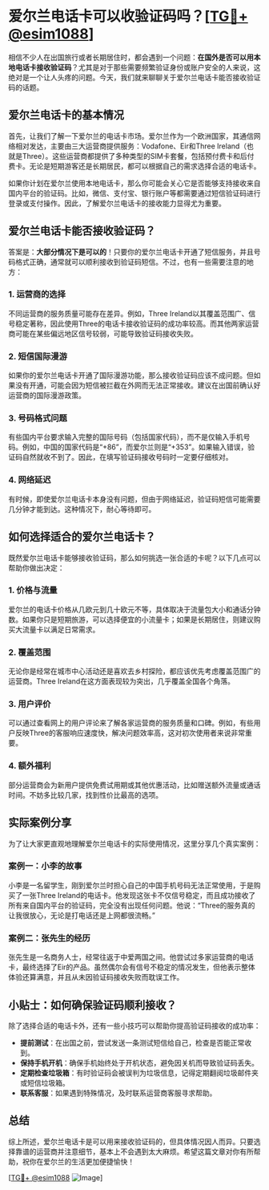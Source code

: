 # 爱尔兰电话卡可以收验证码吗？[[TG💪+ @esim1088](https://t.me/s/esim1088)]

相信不少人在出国旅行或者长期居住时，都会遇到一个问题：**在国外是否可以用本地电话卡接收验证码**？尤其是对于那些需要频繁验证身份或账户安全的人来说，这绝对是一个让人头疼的问题。今天，我们就来聊聊关于爱尔兰电话卡能否接收验证码的话题。

## 爱尔兰电话卡的基本情况

首先，让我们了解一下爱尔兰的电话卡市场。爱尔兰作为一个欧洲国家，其通信网络相对发达，主要由三大运营商提供服务：Vodafone、Eir和Three Ireland（也就是Three）。这些运营商都提供了多种类型的SIM卡套餐，包括预付费卡和后付费卡。无论是短期游客还是长期居民，都可以根据自己的需求选择合适的电话卡。

如果你计划在爱尔兰使用本地电话卡，那么你可能会关心它是否能够支持接收来自国内平台的验证码。比如，微信、支付宝、银行账户等都需要通过短信验证码进行登录或支付操作。因此，了解爱尔兰电话卡的接收能力显得尤为重要。

## 爱尔兰电话卡能否接收验证码？

答案是：**大部分情况下是可以的**！只要你的爱尔兰电话卡开通了短信服务，并且号码格式正确，通常就可以顺利接收到验证码短信。不过，也有一些需要注意的地方：

### 1. **运营商的选择**
不同运营商的服务质量可能存在差异。例如，Three Ireland以其覆盖范围广、信号稳定著称，因此使用Three的电话卡接收验证码的成功率较高。而其他两家运营商可能在某些偏远地区信号较弱，可能导致验证码接收失败。

### 2. **短信国际漫游**
如果你的爱尔兰电话卡开通了国际漫游功能，那么接收验证码应该不成问题。但如果没有开通，可能会因为短信被拦截在外网而无法正常接收。建议在出国前确认好运营商的国际漫游政策。

### 3. **号码格式问题**
有些国内平台要求输入完整的国际号码（包括国家代码），而不是仅输入手机号码。例如，中国的国家代码是“+86”，而爱尔兰则是“+353”。如果输入错误，验证码自然就收不到了。因此，在填写验证码接收号码时一定要仔细核对。

### 4. **网络延迟**
有时候，即使爱尔兰电话卡本身没有问题，但由于网络延迟，验证码短信可能需要几分钟才能到达。这种情况下，耐心等待即可。

## 如何选择适合的爱尔兰电话卡？

既然爱尔兰电话卡能够接收验证码，那么如何挑选一张合适的卡呢？以下几点可以帮助你做出决定：

### 1. **价格与流量**
爱尔兰的电话卡价格从几欧元到几十欧元不等，具体取决于流量包大小和通话分钟数。如果你只是短期旅游，可以选择便宜的小流量卡；如果是长期居住，则建议购买大流量卡以满足日常需求。

### 2. **覆盖范围**
无论你是经常在城市中心活动还是喜欢去乡村探险，都应该优先考虑覆盖范围广的运营商。Three Ireland在这方面表现较为突出，几乎覆盖全国各个角落。

### 3. **用户评价**
可以通过查看网上的用户评论来了解各家运营商的服务质量和口碑。例如，有些用户反映Three的客服响应速度快，解决问题效率高，这对初次使用者来说非常重要。

### 4. **额外福利**
部分运营商会为新用户提供免费试用期或其他优惠活动，比如赠送额外流量或通话时间。不妨多比较几家，找到性价比最高的选项。

## 实际案例分享

为了让大家更直观地理解爱尔兰电话卡的实际使用情况，这里分享几个真实案例：

### 案例一：小李的故事
小李是一名留学生，刚到爱尔兰时担心自己的中国手机号码无法正常使用，于是购买了一张Three Ireland的电话卡。他发现这张卡不仅信号稳定，而且成功接收了所有来自国内平台的验证码，完全没有出现任何问题。他说：“Three的服务真的让我很放心，无论是打电话还是上网都很流畅。”

### 案例二：张先生的经历
张先生是一名商务人士，经常往返于中爱两国之间。他尝试过多家运营商的电话卡，最终选择了Eir的产品。虽然偶尔会有信号不稳定的情况发生，但他表示整体体验还算满意，并且从未因验证码接收失败而耽误工作。

## 小贴士：如何确保验证码顺利接收？

除了选择合适的电话卡外，还有一些小技巧可以帮助你提高验证码接收的成功率：

- **提前测试**：在出国之前，尝试发送一条测试短信给自己，检查是否能正常收到。
- **保持手机开机**：确保手机始终处于开机状态，避免因关机而导致验证码丢失。
- **定期检查垃圾箱**：有时验证码会被误判为垃圾信息，记得定期翻阅垃圾邮件夹或短信垃圾箱。
- **联系客服**：如果遇到特殊情况，及时联系运营商客服寻求帮助。

## 总结

综上所述，爱尔兰电话卡是可以用来接收验证码的，但具体情况因人而异。只要选择靠谱的运营商并注意细节，基本上不会遇到太大麻烦。希望这篇文章对你有所帮助，祝你在爱尔兰的生活更加便捷愉快！

[[TG💪+ @esim1088](https://t.me/s/esim1088) ![Image](https://i.postimg.cc/4NQfJmqS/Snipaste-2025-05-13-00-14-12.png)]